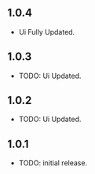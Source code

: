 ## 1.0.4

- Ui Fully Updated.
## 1.0.3

- TODO: Ui Updated.

## 1.0.2

- TODO: Ui Updated.

## 1.0.1

- TODO: initial release.
